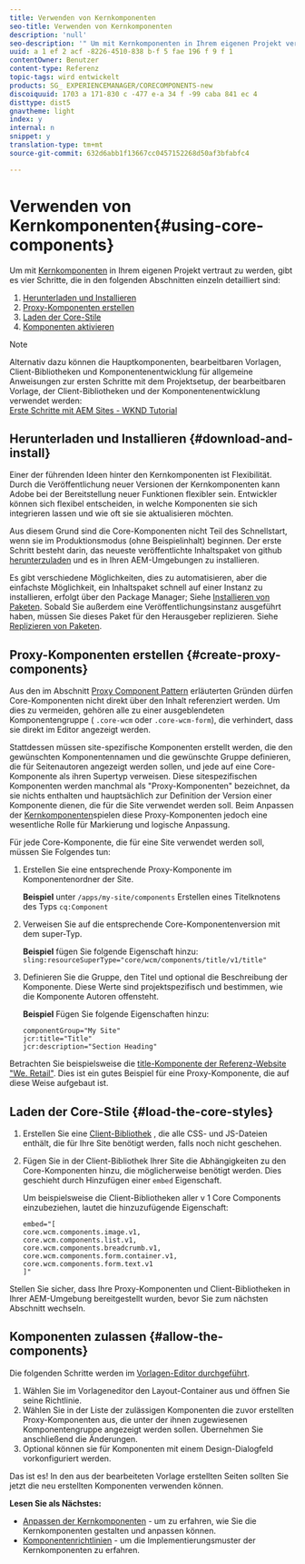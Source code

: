 ```yaml
---
title: Verwenden von Kernkomponenten
seo-title: Verwenden von Kernkomponenten
description: 'null'
seo-description: '" Um mit Kernkomponenten in Ihrem eigenen Projekt vertraut zu werden, gibt es drei Schritte: herunterladen und installieren, Proxy-Komponenten erstellen, die Kernstile laden und die Komponenten in Ihren Vorlagen zulassen. «'
uuid: a 1 ef 2 acf -8226-4510-838 b-f 5 fae 196 f 9 f 1
contentOwner: Benutzer
content-type: Referenz
topic-tags: wird entwickelt
products: SG_ EXPERIENCEMANAGER/CORECOMPONENTS-new
discoiquuid: 1703 a 171-830 c -477 e-a 34 f -99 caba 841 ec 4
disttype: dist5
gnavtheme: light
index: y
internal: n
snippet: y
translation-type: tm+mt
source-git-commit: 632d6abb1f13667cc0457152268d50af3bfabfc4

---
```



# Verwenden von Kernkomponenten{#using-core-components}

Um mit [Kernkomponenten](developing.md) in Ihrem eigenen Projekt vertraut zu werden, gibt es vier Schritte, die in den folgenden Abschnitten einzeln detailliert sind:

1. [Herunterladen und Installieren](#download-and-install)
1. [Proxy-Komponenten erstellen](#create-proxy-components)
1. [Laden der Core-Stile](#load-the-core-styles)
1. [Komponenten aktivieren](#allow-the-components)

>[!NOTE]
>
>Alternativ dazu können die Hauptkomponenten, bearbeitbaren Vorlagen, Client-Bibliotheken und Komponentenentwicklung für allgemeine Anweisungen zur ersten Schritte mit dem Projektsetup, der bearbeitbaren Vorlage, der Client-Bibliotheken und der Komponentenentwicklung verwendet werden:\
>[Erste Schritte mit AEM Sites - WKND Tutorial](wknd-tutorial.md)

## Herunterladen und Installieren {#download-and-install}

Einer der führenden Ideen hinter den Kernkomponenten ist Flexibilität. Durch die Veröffentlichung neuer Versionen der Kernkomponenten kann Adobe bei der Bereitstellung neuer Funktionen flexibler sein. Entwickler können sich flexibel entscheiden, in welche Komponenten sie sich integrieren lassen und wie oft sie sie aktualisieren möchten.

Aus diesem Grund sind die Core-Komponenten nicht Teil des Schnellstart, wenn sie im Produktionsmodus (ohne Beispielinhalt) beginnen. Der erste Schritt besteht darin, das neueste veröffentlichte Inhaltspaket von github [herunterzuladen](https://github.com/adobe/aem-core-wcm-components/releases/latest) und es in Ihren AEM-Umgebungen zu installieren.

Es gibt verschiedene Möglichkeiten, dies zu automatisieren, aber die einfachste Möglichkeit, ein Inhaltspaket schnell auf einer Instanz zu installieren, erfolgt über den Package Manager; Siehe [Installieren von Paketen](https://helpx.adobe.com/experience-manager/6-5/sites/administering/using/package-manager.html). Sobald Sie außerdem eine Veröffentlichungsinstanz ausgeführt haben, müssen Sie dieses Paket für den Herausgeber replizieren. Siehe [Replizieren von Paketen](https://helpx.adobe.com/experience-manager/6-5/sites/administering/using/package-manager.html).

<!-- 

Comment Type: annotation
Last Modified By: ims-author-CE1E2CE451D1F0680A490D45@AdobeID
Last Modified Date: 2017-04-17T16:42:59.142-0400

Should we be promoting embedding the core-component package as an artifact in a customer application, reasoning as follows: 1) a customer application is required to leverage core components (at a minimum, proxy components must be defined) 2) a customer application must be updated to leverage new versions of core components (since it requires adjusting the sling:resourceSuperType to point at the new version of the component) It seems the only time theres an advantage to installing a release directly is if a bug-fix (non version-changing) release of core-components is cut, and it doesnt coincide with an application deployment. WDYT? For example, recommend doing this for ACS Commons which has a similar use-case (https://adobe-consulting-services.github.io/acs-aem-commons/pages/maven.html) We can of course keep the instructions for manually deploying, since some will want to do this, or the bug-fix use-case will appear.

 -->

## Proxy-Komponenten erstellen {#create-proxy-components}

Aus den im Abschnitt [Proxy Component Pattern](guidelines.md#proxy-component-pattern) erläuterten Gründen dürfen Core-Komponenten nicht direkt über den Inhalt referenziert werden. Um dies zu vermeiden, gehören alle zu einer ausgeblendeten Komponentengruppe ( `.core-wcm` oder `.core-wcm-form`), die verhindert, dass sie direkt im Editor angezeigt werden.

Stattdessen müssen site-spezifische Komponenten erstellt werden, die den gewünschten Komponentennamen und die gewünschte Gruppe definieren, die für Seitenautoren angezeigt werden sollen, und jede auf eine Core-Komponente als ihren Supertyp verweisen. Diese sitespezifischen Komponenten werden manchmal als &quot;Proxy-Komponenten&quot; bezeichnet, da sie nichts enthalten und hauptsächlich zur Definition der Version einer Komponente dienen, die für die Site verwendet werden soll. Beim Anpassen der [Kernkomponenten](customizing.md)spielen diese Proxy-Komponenten jedoch eine wesentliche Rolle für Markierung und logische Anpassung.

Für jede Core-Komponente, die für eine Site verwendet werden soll, müssen Sie Folgendes tun:

1. Erstellen Sie eine entsprechende Proxy-Komponente im Komponentenordner der Site.

   **Beispiel**
unter `/apps/my-site/components` Erstellen eines Titelknotens des Typs `cq:Component`

1. Verweisen Sie auf die entsprechende Core-Komponentenversion mit dem super-Typ.

   **Beispiel**
fügen Sie folgende Eigenschaft hinzu:\
   `sling:resourceSuperType="core/wcm/components/title/v1/title"`

1. Definieren Sie die Gruppe, den Titel und optional die Beschreibung der Komponente. Diese Werte sind projektspezifisch und bestimmen, wie die Komponente Autoren offensteht.

   **Beispiel**
Fügen Sie folgende Eigenschaften hinzu:

   ```shell
   componentGroup="My Site"
   jcr:title="Title"  
   jcr:description="Section Heading"
   ```

Betrachten Sie beispielsweise die [title-Komponente der Referenz-Website &quot;We. Retail&quot;](https://github.com/Adobe-Marketing-Cloud/aem-sample-we-retail/blob/master/ui.apps/src/main/content/jcr_root/apps/weretail/components/content/title/.content.xml). Dies ist ein gutes Beispiel für eine Proxy-Komponente, die auf diese Weise aufgebaut ist.

## Laden der Core-Stile {#load-the-core-styles}

<!-- 

Comment Type: annotation
Last Modified By: ims-author-CE1E2CE451D1F0680A490D45@AdobeID
Last Modified Date: 2017-04-17T16:57:16.414-0400

Styles is odd in that most Core Components do not have CSS; very few even have structural CSS (breadcrumbs, list) It may be more apt to title this section: Load the Core JavaScript and CSS or Load the Core Client Libraries ?

 -->

<!-- 

Comment Type: annotation
Last Modified By: ims-author-CE1E2CE451D1F0680A490D45@AdobeID
Last Modified Date: 2017-04-17T17:41:37.115-0400

This section seems to cover the "sites" clientlibs for core components; Do we need a section for ensuring the editor clientlibs are loaded in the Page Editor? Pending: https://github.com/Adobe-Marketing-Cloud/aem-core-wcm-components/issues/15

 -->

<!-- 

Comment Type: annotation
Last Modified By: cotescu
Last Modified Date: 2018-03-09T10:45:52.812-0500

Load the Core Client Libraries sounds way better

 -->

1. Erstellen Sie eine [Client-Bibliothek](https://helpx.adobe.com/experience-manager/6-5/sites/developing/using/clientlibs.html) , die alle CSS- und JS-Dateien enthält, die für Ihre Site benötigt werden, falls noch nicht geschehen.
1. Fügen Sie in der Client-Bibliothek Ihrer Site die Abhängigkeiten zu den Core-Komponenten hinzu, die möglicherweise benötigt werden. Dies geschieht durch Hinzufügen einer `embed` Eigenschaft.

   Um beispielsweise die Client-Bibliotheken aller v 1 Core Components einzubeziehen, lautet die hinzuzufügende Eigenschaft:

   ```shell
   embed="[  
   core.wcm.components.image.v1,  
   core.wcm.components.list.v1,  
   core.wcm.components.breadcrumb.v1,  
   core.wcm.components.form.container.v1,  
   core.wcm.components.form.text.v1  
   ]"
   ```

Stellen Sie sicher, dass Ihre Proxy-Komponenten und Client-Bibliotheken in Ihrer AEM-Umgebung bereitgestellt wurden, bevor Sie zum nächsten Abschnitt wechseln.

## Komponenten zulassen {#allow-the-components}

Die folgenden Schritte werden im [Vorlagen-Editor durchgeführt](https://helpx.adobe.com/experience-manager/6-5/sites/authoring/using/templates.html).

1. Wählen Sie im Vorlageneditor den Layout-Container aus und öffnen Sie seine Richtlinie.
1. Wählen Sie in der Liste der zulässigen Komponenten die zuvor erstellten Proxy-Komponenten aus, die unter der ihnen zugewiesenen Komponentengruppe angezeigt werden sollen. Übernehmen Sie anschließend die Änderungen.
1. Optional können sie für Komponenten mit einem Design-Dialogfeld vorkonfiguriert werden.

Das ist es! In den aus der bearbeiteten Vorlage erstellten Seiten sollten Sie jetzt die neu erstellten Komponenten verwenden können.

**Lesen Sie als Nächstes:**

* [Anpassen der Kernkomponenten](customizing.md) - um zu erfahren, wie Sie die Kernkomponenten gestalten und anpassen können.
* [Komponentenrichtlinien](guidelines.md) - um die Implementierungsmuster der Kernkomponenten zu erfahren.
